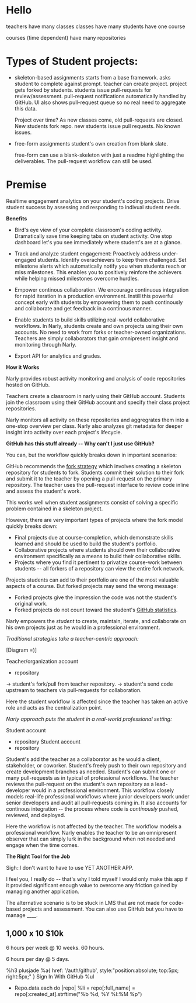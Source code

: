 # Hello

teachers
  have many classes
classes 
  have many students
  have one course


courses (time dependent)
  have many repositories


# Types of Student projects:

- skeleton-based assignments
  starts from a base framework. asks student to complete against prompt.
  teacher can create project.
  project gets forked by students.
  students issue pull-requests for review/assessment.
  pull-request notifications automatically handled by GitHub.
  UI also shows pull-request queue so no real need to aggregate this data.

  Project over time?
  As new classes come, old pull-requests are closed.
  New students fork repo.
  new students issue pull requests.
  No known issues.


- free-form assignments
  student's own creation from blank slate.

  free-form can use a blank-skeleton with just a readme highlighting the deliverables.
  The pull-request workflow can still be used.



# Premise

Realtime engagement analytics on your student's coding projects.
Drive student success by assessing and responding to indivual student needs.

**Benefits**

- Bird's eye view of your complete classroom's coding activity.
  Dramatically save time keeping tabs on student activity.
  One stop dashboard let's you see immediately where student's are at a glance.

- Track and analyze student engagement:
  Proactively address under-engaged students.
  Identify overachievers to keep them challenged.
  Set milestone alerts which automatically notify you when students reach or miss milestones.
  This enables you to positively reinfore the achievers while helping missed milestones overcome hurdles.

- Empower continous collaboration.
  We encourage continuous integration for rapid iteration in a production environment.
  Instill this powerful concept early with students by empowering them to 
  push continously and collaborate and get feedback in a continous manner.

- Enable students to build skills utilizing real-world collaborative workflows.
  In Narly, students create and own projects using their own accounts.
  No need to work from forks or teacher-owned organizations.
  Teachers are simply collaborators that gain omnipresent insight and monitoring through Narly.

- Export API for analytics and grades.


**How it Works**

Narly provides robust activity monitoring and analysis of code repositories hosted on GitHub.

Teachers create a classroom in narly using their GitHub account.
Students join the classroom using their GitHub account and specify their class project repositories.

Narly monitors all activity on these repositories and aggregrates them into a one-stop overview per class.
Narly also analyzes git metadata for deeper insight into activity over each project's lifecycle.

**GitHub has this stuff already -- Why can't I just use GitHub?**

You can, but the workflow quickly breaks down in important scenarios:

GitHub recommends the [fork strategy](https://education.github.com/guide/forks) which involves creating a skeleton repository
for students to fork. Students commit their solution to their fork and submit it to the teacher by opening a pull-request on the primary repository.
The teacher uses the pull-request interface to review code inline and assess the student's work.

This works well when student assignments consist of solving a specific problem contained in a skeleton project.

However, there are very important types of projects where the fork model quickly breaks down:

- Final projects due at course-completion, which demonstrate skills learned and should be used to build the student's portfolio.
- Collaborative projects where students should own their collaborative environment specifically as a means to build their collaborative skills.
- Projects where you find it pertinent to privatize course-work between students -- all forkers of a repository can view the entire fork network.


Projects students can add to their portfolio are one of the most valuable aspects of a course.
But forked projects may send the wrong message:

- Forked projects give the impression the code was not the student's original work.
- Forked projects do not count toward the student's [GitHub statistics](https://help.github.com/articles/why-are-my-contributions-not-showing-up-on-my-profile#commit-was-made-in-a-fork).


Narly empowers the _student_ to create, maintain, iterate, and collaborate on his own projects just as he would in a professional environment.


_Traditional strategies take a teacher-centric approach:_

[Diagram =)]

Teacher/organization account
 - repository

-> student's fork/pull from teacher repository.
-> student's send code upstream to teachers via pull-requests for collaboration.

Here the student workflow is affected since the teacher has taken an active role and acts as the centralization point.

_Narly approach puts the student in a real-world professional setting:_

Student account
 - repository
Student account
 - repository

Student's add the teacher as a collaborator as he would a client, stakeholder, or coworker.
Student's freely push to their own repository and create development branches as needed.
Student's can submit one or many pull-requests as in typical of professional workflows.
The teacher reviews the pull-request on the student's own repository as a lead-developer would in a professional environment.
This workflow closely models real-life professional workflows where junior developers work under senior developers and audit all pull-requests coming in.
It also accounts for continous integration -- the process where code is _continously_ pushed, reviewed, and deployed.

Here the workflow is not affected by the teacher. The workflow models a professional workflow.
Narly enables the teacher to be an omnipresent observer that can simply lurk in the background when not needed and engage when the time comes.



**The Right Tool for the Job**

Sigh::I don't want to have to use YET ANOTHER APP.

I feel you, I really do -- that's why I told myself I would only make this app if it provided significant enough
value to overcome any friction gained by managing another application.

The alternative scenario is to be stuck in LMS that are not made for code-based projects and assessment.
You can also use GitHub but you have to manage ____.








1,000
x 
10
$10k
------




6 hours per week @ 10 weeks.
60 hours.

6 hours per day @ 5 days.




%h3 plusjade
%a{ href: '/auth/github', style:"position:absolute; top:5px; right:5px;" }
  Sign In With GitHub
%ul
  - Repo.data.each do |repo|
    %li
      = repo[:full_name]
      = repo[:created_at].strftime("%b %d, %Y %l:%M %p")

